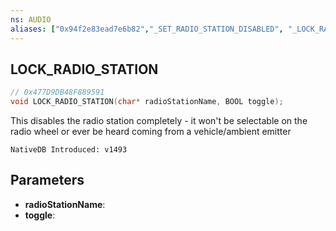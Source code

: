 ```yaml
---
ns: AUDIO
aliases: ["0x94f2e83ead7e6b82","_SET_RADIO_STATION_DISABLED", "_LOCK_RADIO_STATION"]
---
```

## LOCK_RADIO_STATION

```c
// 0x477D9DB48F889591
void LOCK_RADIO_STATION(char* radioStationName, BOOL toggle);
```

This disables the radio station completely - it won't be selectable on the radio wheel or ever be heard coming from a vehicle/ambient emitter

```
NativeDB Introduced: v1493
```

## Parameters
* **radioStationName**:
* **toggle**:
